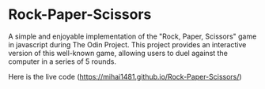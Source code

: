 # Rock-Paper-Scissors

A simple and enjoyable implementation of the "Rock, Paper, Scissors" game in javascript during The Odin Project.
This project provides an interactive version of this well-known game, allowing users to duel against the computer in a series of 5 rounds.

Here is the live code (https://mihai1481.github.io/Rock-Paper-Scissors/)
